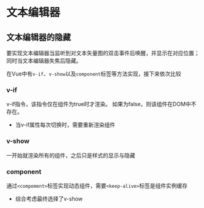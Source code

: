 # 文本编辑器

## 文本编辑器的隐藏

要实现文本编辑器当监听到对文本矢量图的双击事件后唤醒，并显示在对应位置；同时当文本编辑器失焦后隐藏。

在Vue中有`v-if`、`v-show`以及`component`标签等方法实现，接下来依次比较

### v-if

v-if指令，该指令仅在组件为true时才渲染。 如果为false，则该组件在DOM中不存在。

- 当v-if属性每次切换时，需要重新渲染组件

### v-show

一开始就渲染所有的组件，之后只是样式的显示与隐藏

### component

通过`<compoment>`标签实现动态组件，需要`<keep-alive>`标签是组件实例缓存

- 综合考虑最终选择了v-show
